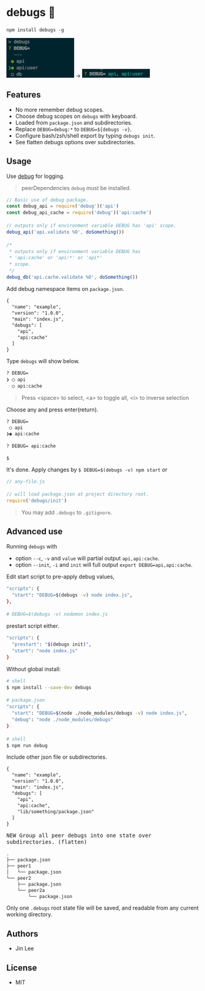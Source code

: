 # debugs 🙈

`npm install debugs -g` 

<img src="https://github.com/eces/debugs/blob/master/assets/debug-a.png?raw=true"> → <img src="https://github.com/eces/debugs/blob/master/assets/debug-b.png?raw=true">

## Features

- No more remember debug scopes.
- Choose debug scopes on `debugs` with keyboard.
- Loaded from `package.json` and subdirectories.
- Replace `DEBUG=debug:*` to `DEBUG=${debugs -v}`.
- Configure bash/zsh/shell export by typing `debugs init`.
- See flatten debugs options over subdirectories.

## Usage

Use [debug](https://github.com/visionmedia/debug) for logging. 

> peerDependencies `debug` must be installed.

```js
// Basic use of debug package.
const debug_api = require('debug')('api')
const debug_api_cache = require('debug')('api:cache')

// outputs only if environment variable DEBUG has 'api' scope.
debug_api('api.validate %O', doSomething())
  
/* 
 * outputs only if environment variable DEBUG has 
 * 'api:cache' or 'api:*' or 'api*' 
 * scope. 
 */
debug_db('api.cache.validate %O', doSomething())
```


Add debug namespace items on `package.json`.

```
{
  "name": "example",
  "version": "1.0.0",
  "main": "index.js",
  "debugs": [
    "api",
    "api:cache"
  ]
}
```

Type `debugs` will show below.

```bash
? DEBUG=
❯ ◯ api
  ◯ api:cache
```

> Press &lt;space&gt; to select, &lt;a&gt; to toggle all, &lt;i&gt; to inverse selection


Choose any and press enter(return).

```
? DEBUG=
 ◯ api
❯◉ api:cache

? DEBUG= api:cache

$ 
```

It's done. Apply changes by `$ DEBUG=$(debugs -v) npm start` or

```js
// any-file.js

// will load package.json at project directory root.
require('debugs/init')
```

> You may add `.debugs` to `.gitignore`.

## Advanced use

Running `debugs` with 

- option `--c`, `-v` and `value` will partial output `api,api:cache`.
- option `--init`, `-i` and `init` will full output `export DEBUG=api,api:cache`.

Edit start script to pre-apply debug values,

```bash
"scripts": {
  "start": "DEBUG=$(debugs -v) node index.js",
},

# DEBUG=$(debugs -v) nodemon index.js
```

prestart script either.

```bash
"scripts": {
  "prestart": "$(debugs init)",
  "start": "node index.js"
}
```


Without global install:

```bash
# shell
$ npm install --save-dev debugs

# package.json
"scripts": {
  "start": "DEBUG=$(node ./node_modules/debugs -v) node index.js",
  "debug": "node ./node_modules/debugs"
}

# shell
$ npm run debug
```

Include other json file or subdirectories.

```
{
  "name": "example",
  "version": "1.0.0",
  "main": "index.js",
  "debugs": [
    "api",
    "api:cache",
    "lib/something/package.json"
  ]
}
```

<kbd>NEW<kbd> Group all peer debugs into one state over subdirectories. (flatten)
```
.
├── package.json
├── peer1
│   └── package.json
└── peer2
    ├── package.json
    └── peer2a
        └── package.json
```

Only one `.debugs` root state file will be saved, and readable from any current working directory.


## Authors

- Jin Lee

## License

- MIT